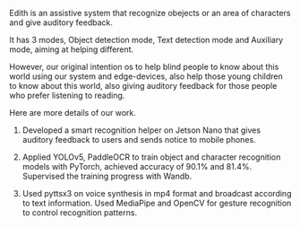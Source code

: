 Edith is an assistive system that recognize obejects or an area of characters and give auditory feedback.

It has 3 modes, Object detection mode, Text detection mode and Auxiliary mode, aiming at helping different.

However, our original intention os to help blind people to know about this world using our system and edge-devices, also help those young children to know about this world, also giving auditory feedback for those people who prefer listening to reading.

Here are more details of our work.

1. Developed a smart recognition helper on Jetson Nano that gives auditory feedback to users and sends notice to mobile phones.

2. Applied YOLOv5, PaddleOCR to train object and character recognition models with PyTorch, achieved accuracy of 90.1% and 81.4%. Supervised the training progress with Wandb.

3. Used pyttsx3 on voice synthesis in mp4 format and broadcast according to text information. Used MediaPipe and OpenCV for gesture recognition to control recognition patterns.
